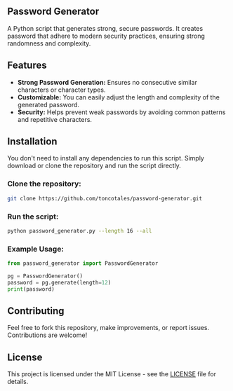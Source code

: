 ## Password Generator
A Python script that generates strong, secure passwords. It creates password that adhere to modern security practices, ensuring strong randomness and complexity.

## Features
* __Strong Password Generation:__ Ensures no consecutive similar characters or character types.
* __Customizable:__ You can easily adjust the length and complexity of the generated password.
* __Security:__ Helps prevent weak passwords by avoiding common patterns and repetitive characters.

## Installation
You don't need to install any dependencies to run this script. Simply download or clone the repository and run the script directly.

### Clone the repository:
```bash
git clone https://github.com/toncotales/password-generator.git
```
### Run the script:
```bash
python password_generator.py --length 16 --all
```

### Example Usage:
```python
from password_generator import PasswordGenerator

pg = PasswordGenerator()
password = pg.generate(length=12)
print(password)
```
## Contributing
Feel free to fork this repository, make improvements, or report issues. Contributions are welcome!

## License
This project is licensed under the MIT License - see the [LICENSE](LICENSE) file for details.
